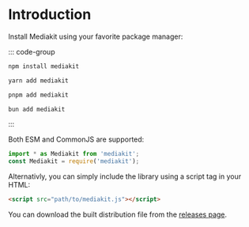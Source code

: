 # Introduction

Install Mediakit using your favorite package manager:

::: code-group
```bash [npm]
npm install mediakit
```
```bash [yarn]
yarn add mediakit
```
```bash [pnpm]
pnpm add mediakit
```
```bash [bun]
bun add mediakit
```
:::

Both ESM and CommonJS are supported:
```ts
import * as Mediakit from 'mediakit';
const Mediakit = require('mediakit');
```

Alternativly, you can simply include the library using a script tag in your HTML:
```html
<script src="path/to/mediakit.js"></script>
```

You can download the built distribution file from the [releases page](https://github.com/Vanilagy/mp4-muxer/releases).